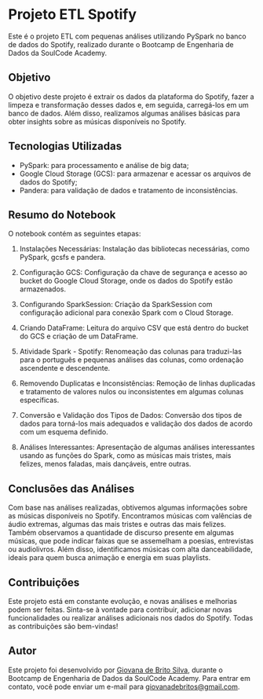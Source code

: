 # Projeto ETL Spotify

Este é o projeto ETL com pequenas análises utilizando PySpark no banco de dados do Spotify, realizado durante o Bootcamp de Engenharia de Dados da SoulCode Academy.

## Objetivo
O objetivo deste projeto é extrair os dados da plataforma do Spotify, fazer a limpeza e transformação desses dados e, em seguida, carregá-los em um banco de dados. Além disso, realizamos algumas análises básicas para obter insights sobre as músicas disponíveis no Spotify.

## Tecnologias Utilizadas
- PySpark: para processamento e análise de big data;
- Google Cloud Storage (GCS): para armazenar e acessar os arquivos de dados do Spotify;
- Pandera: para validação de dados e tratamento de inconsistências.

## Resumo do Notebook
O notebook contém as seguintes etapas:

1. Instalações Necessárias: Instalação das bibliotecas necessárias, como PySpark, gcsfs e pandera.

2. Configuração GCS: Configuração da chave de segurança e acesso ao bucket do Google Cloud Storage, onde os dados do Spotify estão armazenados.

3. Configurando SparkSession: Criação da SparkSession com configuração adicional para conexão Spark com o Cloud Storage.

4. Criando DataFrame: Leitura do arquivo CSV que está dentro do bucket do GCS e criação de um DataFrame.

5. Atividade Spark - Spotify: Renomeação das colunas para traduzi-las para o português e pequenas análises das colunas, como ordenação ascendente e descendente.

6. Removendo Duplicatas e Inconsistências: Remoção de linhas duplicadas e tratamento de valores nulos ou inconsistentes em algumas colunas específicas.

7. Conversão e Validação dos Tipos de Dados: Conversão dos tipos de dados para torná-los mais adequados e validação dos dados de acordo com um esquema definido.

8. Análises Interessantes: Apresentação de algumas análises interessantes usando as funções do Spark, como as músicas mais tristes, mais felizes, menos faladas, mais dançáveis, entre outras.

## Conclusões das Análises
Com base nas análises realizadas, obtivemos algumas informações sobre as músicas disponíveis no Spotify. Encontramos músicas com valências de áudio extremas, algumas das mais tristes e outras das mais felizes. Também observamos a quantidade de discurso presente em algumas músicas, que pode indicar faixas que se assemelham a poesias, entrevistas ou audiolivros. Além disso, identificamos músicas com alta danceabilidade, ideais para quem busca animação e energia em suas playlists.

## Contribuições
Este projeto está em constante evolução, e novas análises e melhorias podem ser feitas. Sinta-se à vontade para contribuir, adicionar novas funcionalidades ou realizar análises adicionais nos dados do Spotify. Todas as contribuições são bem-vindas!

## Autor
Este projeto foi desenvolvido por [Giovana de Brito Silva](https://github.com/giobritos), durante o Bootcamp de Engenharia de Dados da SoulCode Academy. Para entrar em contato, você pode enviar um e-mail para giovanadebritos@gmail.com.
